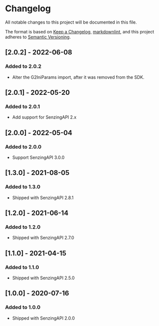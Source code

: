 # Changelog

All notable changes to this project will be documented in this file.

The format is based on [Keep a Changelog](https://keepachangelog.com/en/1.0.0/),
[markdownlint](https://dlaa.me/markdownlint/),
and this project adheres to [Semantic Versioning](https://semver.org/spec/v2.0.0.html).

## [2.0.2] - 2022-06-08

### Added to 2.0.2

- Alter the G2IniParams import, after it was removed from the SDK.

## [2.0.1] - 2022-05-20

### Added to 2.0.1

- Add support for SenzingAPI 2.x

## [2.0.0] - 2022-05-04

### Added to 2.0.0

- Support SenzingAPI 3.0.0

## [1.3.0] - 2021-08-05

### Added to 1.3.0

- Shipped with SenzingAPI 2.8.1

## [1.2.0] - 2021-06-14

### Added to 1.2.0

- Shipped with SenzingAPI 2.7.0

## [1.1.0] - 2021-04-15

### Added to 1.1.0

- Shipped with SenzingAPI 2.5.0

## [1.0.0] - 2020-07-16

### Added to 1.0.0

- Shipped with SenzingAPI 2.0.0
